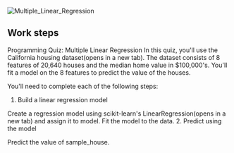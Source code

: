 ![Multiple_Linear_Regression](https://github.com/BaraSedih11/Multiple-Linear-Regression/assets/98843912/2496ae57-62bc-467f-98be-a48ab9fd7ff6)

## Work steps
Programming Quiz: Multiple Linear Regression
In this quiz, you'll use the California housing dataset(opens in a new tab). The dataset consists of 8 features of 20,640 houses and the median home value in $100,000's. You'll fit a model on the 8 features to predict the value of the houses.

You'll need to complete each of the following steps:

1. Build a linear regression model

Create a regression model using scikit-learn's LinearRegression(opens in a new tab) and assign it to model.
Fit the model to the data.
2. Predict using the model

Predict the value of sample_house.
